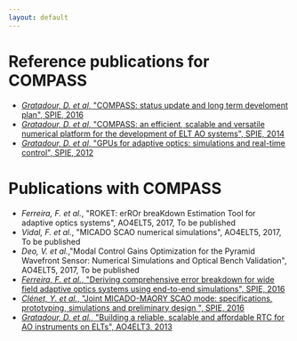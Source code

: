 ```yaml
---
layout: default
---
```

# Reference publications for COMPASS

- [*Gratadour, D. et al*, "COMPASS: status update and long term develoment plan", SPIE, 2016](https://www.spiedigitallibrary.org/conference-proceedings-of-spie/9909/1/COMPASS-status-update-and-long-term-development-plan/10.1117/12.2232681.short?SSO=1)
- [*Gratadour, D. et al*, "COMPASS: an efficient, scalable and versatile numerical platform for the development of ELT AO systems", SPIE, 2014](https://www.spiedigitallibrary.org/conference-proceedings-of-spie/9148/1/COMPASS--an-efficient-scalable-and-versatile-numerical-platform-for/10.1117/12.2056358.short)
-  [*Gratadour, D. et al*, "GPUs for adaptive optics: simulations and real-time control", SPIE, 2012](https://www.spiedigitallibrary.org/conference-proceedings-of-spie/8447/1/GPUs-for-adaptive-optics-simulations-and-real-time-control/10.1117/12.925723.short)

# Publications with COMPASS
- *Ferreira, F. et al.*, "ROKET: erROr breaKdown Estimation Tool for adaptive optics systems", AO4ELT5, 2017, To be published
- *Vidal, F. et al.*, "MICADO SCAO numerical simulations", AO4ELT5, 2017, To be published
- *Deo, V. et al.*,"Modal Control Gains Optimization for the Pyramid Wavefront Sensor:  Numerical Simulations and Optical Bench Validation", AO4ELT5, 2017, To be published
- [*Ferreira, F. et al.*, "Deriving comprehensive error breakdown for wide field adaptive optics systems using end-to-end simulations", SPIE, 2016](https://www.spiedigitallibrary.org/conference-proceedings-of-spie/9909/1/Deriving-comprehensive-error-breakdown-for-wide-field-adaptive-optics-systems/10.1117/12.2231573.short)
- [*Clénet, Y. et al.*, "Joint MICADO-MAORY SCAO mode: specifications, prototyping, simulations and preliminary design
", SPIE, 2016](https://www.spiedigitallibrary.org/conference-proceedings-of-spie/9909/1/Joint-MICADO-MAORY-SCAO-mode--specifications-prototyping-simulations-and/10.1117/12.2231192.short)
- [*Gratadour, D. et al.*, "Building a reliable, scalable and affordable RTC for AO instruments on ELTs", AO4ELT3, 2013](http://ao4elt3.arcetri.astro.it/proceedings/fulltext_13354.pdf)
